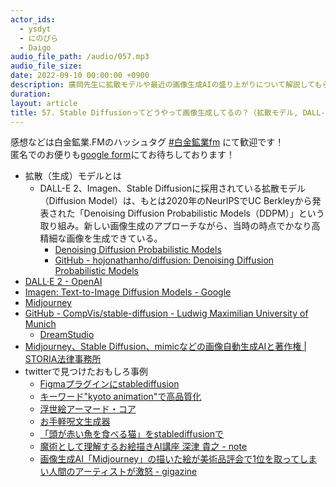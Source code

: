 ```yaml
---
actor_ids:
  - ysdyt
  - にのぴら
  - Daigo
audio_file_path: /audio/057.mp3
audio_file_size: 
date: 2022-09-10 00:00:00 +0900
description: 廣岡先生に拡散モデルや最近の画像生成AIの盛り上がりについて解説してもらいました！
duration: 
layout: article
title: 57. Stable Diffusionってどうやって画像生成してるの？（拡散モデル, DALL-E 2, Imagen, Stable Diffusion）
---
```


感想などは白金鉱業.FMのハッシュタグ [#白金鉱業fm](https://twitter.com/search?q=%23%E7%99%BD%E9%87%91%E9%89%B1%E6%A5%ADfm&src=typed_query) にて歓迎です！  
匿名でのお便りも[google form](https://forms.gle/pRVNhjrhk8F88T228)にてお待ちしております！  

- 拡散（生成）モデルとは
  - DALL-E 2、Imagen、Stable Diffusionに採用されている拡散モデル（Diffusion Model）は、もとは2020年のNeurIPSでUC Berkleyから発表された「Denoising Diffusion Probabilistic Models（DDPM）」という取り組み。新しい画像生成のアプローチながら、当時の時点でかなり高精細な画像を生成できている。
    - [Denoising Diffusion Probabilistic Models](https://arxiv.org/abs/2006.11239)
    - [GitHub - hojonathanho/diffusion: Denoising Diffusion Probabilistic Models](https://github.com/hojonathanho/diffusion)
- [DALL·E 2 - OpenAI](https://openai.com/dall-e-2/)
- [Imagen: Text-to-Image Diffusion Models - Google](https://imagen.research.google/)
- [Midjourney](https://www.midjourney.com/home/)
- [GitHub - CompVis/stable-diffusion - Ludwig Maximilian University of Munich](https://github.com/CompVis/stable-diffusion)
  - [DreamStudio](https://stabilityai.us.auth0.com/u/login?state=hKFo2SBqMDJxOFJLOXU0bExCb3dQM1VrNXFpWllxWXExWmdFeqFur3VuaXZlcnNhbC1sb2dpbqN0aWTZIGFYWld5VEhIbll1bURGOV9hR0ZoWlBrcE1CWHhxd2d0o2NpZNkgS3ZZWkpLU2htVW9PalhwY2xRbEtZVXh1Y0FWZXNsSE4)
- [Midjourney、Stable Diffusion、mimicなどの画像自動生成AIと著作権 | STORIA法律事務所](https://storialaw.jp/blog/8820)
- twitterで見つけたおもしろ事例
  - [Figmaプラグインにstablediffusion](https://twitter.com/yamkaz/status/1562495638440251392?s=12&t=wlQam8kY1j3ndW1TI4SgNw)
  - [キーワード"kyoto animation"で高品質化](https://twitter.com/minux302/status/1562080166616367105?s=12&t=wlQam8kY1j3ndW1TI4SgNw)
  - [浮世絵アーマード・コア](https://twitter.com/tokoroten/status/1562715086099476482?s=12&t=wlQam8kY1j3ndW1TI4SgNw)
  - [お手軽呪文生成器](https://samezi-but.com/toaru-ai-no-prompt-generater-for-midjourney/)
  - [「頭が赤い魚を食べる猫」をstablediffusionで](https://twitter.com/Akatsuki_No9/status/1562832781599965184?t=-H1SRfSgXp0wYnEeg66x5A&s=19 )
  - [魔術として理解するお絵描きAI講座 深津 貴之 - note](https://note.com/fladdict/n/n0f0be20e3e23)
  - [画像生成AI「Midjourney」の描いた絵が美術品評会で1位を取ってしまい人間のアーティストが激怒 - gigazine](https://gigaz.in/3Q5ncKl)
